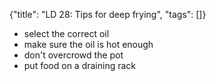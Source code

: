{"title": "LD 28: Tips for deep frying", "tags": []}

* select the correct oil
* make sure the oil is hot enough
* don't overcrowd the pot
* put food on a draining rack


